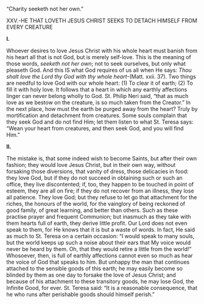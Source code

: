 
“Charity seeketh not her own.”

XXV.-HE THAT LOVETH JESUS CHRIST SEEKS TO DETACH HIMSELF FROM EVERY CREATURE

**I.**

Whoever desires to love Jesus Christ with his whole heart must banish from his heart all that is not God, but is merely self-love. This is the meaning of those words, _seeketh not her own_; not to seek ourselves, but only what pleaseth God. And this IS what God requires of us all when He says: _Thou shalt love the Lord thy God with thy whole heart_-(Matt. xxii. 37). Two things are needful to love God with our whole heart: (1) To clear it of earth; (2) To fill it with holy love. It follows that a heart in which any earthly affections linger can never belong wholly to God. St. Philip Neri said, “that as much love as we bestow on the creature, is so much taken from the Creator.” In the next place, how must the earth be purged away from the heart? Truly by mortification and detachment from creatures. Some souls complain that they seek God and do not find Him; let them listen to what St. Teresa says: “Wean your heart from creatures, and then seek God, and you will find Him.”

**II.**

The mistake is, that some indeed wish to become Saints, but after their own fashion; they would love Jesus Christ, but in their own way, without forsaking those diversions, that vanity of dress, those delicacies in food: they love God, but if they do not succeed in obtaining such or such an office, they live discontented; if, too, they happen to be touched in point of esteem, they are all on fire; if they do not recover from an illness, they lose all patience. They love God; but they refuse to let go that attachment for the riches, the honours of the world, for the vainglory of being reckoned of good family, of great learning, and better than others. Such as these practise prayer and frequent Communion; but inasmuch as they take with them hearts full of earth, they derive little profit. Our Lord does not even speak to them, for He knows that it is but a waste of words. In fact, He said as much to St. Teresa on a certain occasion: “I would speak to many souls, but the world keeps up such a noise about their ears that My voice would never be heard by them. Oh, that they would retire a little from the world!” Whosoever, then, is full of earthly affections cannot even so much as hear the voice of God that speaks to him. But unhappy the man that continues attached to the sensible goods of this earth; he may easily become so blinded by them as one day to forsake the love of Jesus Christ; and because of his attachment to these transitory goods, he may lose God, the Infinite Good, for ever. St. Teresa said: “It is a reasonable consequence, that he who runs after perishable goods should himself perish.”


